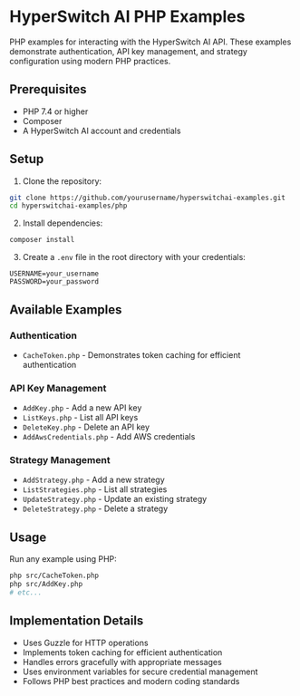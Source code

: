 # HyperSwitch AI PHP Examples

PHP examples for interacting with the HyperSwitch AI API. These examples demonstrate authentication, API key management, and strategy configuration using modern PHP practices.

## Prerequisites

- PHP 7.4 or higher
- Composer
- A HyperSwitch AI account and credentials

## Setup

1. Clone the repository:
```bash
git clone https://github.com/yourusername/hyperswitchai-examples.git
cd hyperswitchai-examples/php
```

2. Install dependencies:
```bash
composer install
```

3. Create a `.env` file in the root directory with your credentials:
```env
USERNAME=your_username
PASSWORD=your_password
```

## Available Examples

### Authentication
- `CacheToken.php` - Demonstrates token caching for efficient authentication

### API Key Management
- `AddKey.php` - Add a new API key
- `ListKeys.php` - List all API keys
- `DeleteKey.php` - Delete an API key
- `AddAwsCredentials.php` - Add AWS credentials

### Strategy Management
- `AddStrategy.php` - Add a new strategy
- `ListStrategies.php` - List all strategies
- `UpdateStrategy.php` - Update an existing strategy
- `DeleteStrategy.php` - Delete a strategy

## Usage

Run any example using PHP:
```bash
php src/CacheToken.php
php src/AddKey.php
# etc...
```

## Implementation Details

- Uses Guzzle for HTTP operations
- Implements token caching for efficient authentication
- Handles errors gracefully with appropriate messages
- Uses environment variables for secure credential management
- Follows PHP best practices and modern coding standards 